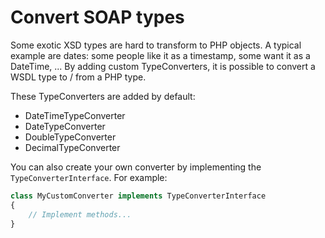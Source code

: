 # Convert SOAP types

Some exotic XSD types are hard to transform to PHP objects.
 A typical example are dates: some people like it as a timestamp, some want it as a DateTime, ...
 By adding custom TypeConverters, it is possible to convert a WSDL type to / from a PHP type.
 
These TypeConverters are added by default:

- DateTimeTypeConverter 
- DateTypeConverter
- DoubleTypeConverter
- DecimalTypeConverter

You can also create your own converter by implementing the `TypeConverterInterface`. For example:

```php
class MyCustomConverter implements TypeConverterInterface
{
    // Implement methods...
}
```
